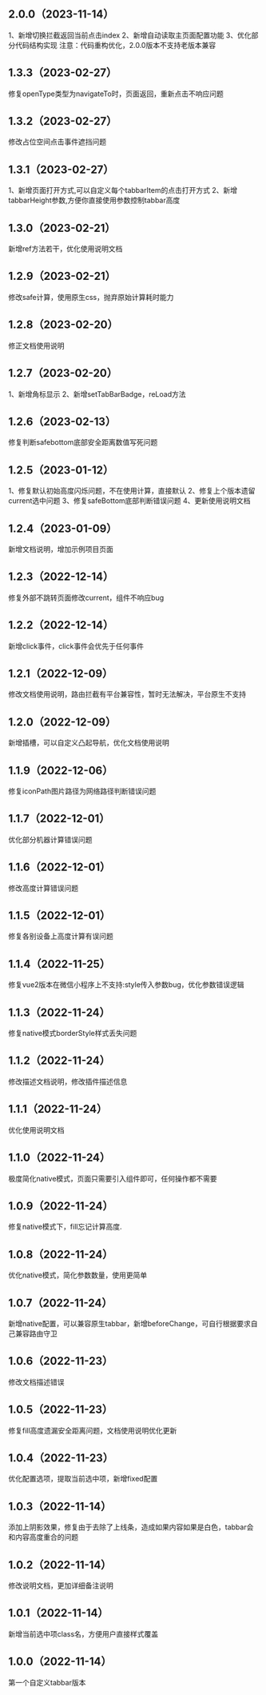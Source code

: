 ## 2.0.0（2023-11-14）

1、新增切换拦截返回当前点击index
2、新增自动读取主页面配置功能
3、优化部分代码结构实现
注意：代码重构优化，2.0.0版本不支持老版本兼容

## 1.3.3（2023-02-27）

修复openType类型为navigateTo时，页面返回，重新点击不响应问题

## 1.3.2（2023-02-27）

修改占位空间点击事件遮挡问题

## 1.3.1（2023-02-27）

1、新增页面打开方式,可以自定义每个tabbarItem的点击打开方式
2、新增tabbarHeight参数,方便你直接使用参数控制tabbar高度

## 1.3.0（2023-02-21）

新增ref方法若干，优化使用说明文档

## 1.2.9（2023-02-21）

修改safe计算，使用原生css，抛弃原始计算耗时能力

## 1.2.8（2023-02-20）

修正文档使用说明

## 1.2.7（2023-02-20）

1、新增角标显示
2、新增setTabBarBadge，reLoad方法

## 1.2.6（2023-02-13）

修复判断safebottom底部安全距离数值写死问题

## 1.2.5（2023-01-12）

1、修复默认初始高度闪烁问题，不在使用计算，直接默认
2、修复上个版本遗留current选中问题
3、修复safeBottom底部判断错误问题
4、更新使用说明文档

## 1.2.4（2023-01-09）

新增文档说明，增加示例项目页面

## 1.2.3（2022-12-14）

修复外部不跳转页面修改current，组件不响应bug

## 1.2.2（2022-12-14）

新增click事件，click事件会优先于任何事件

## 1.2.1（2022-12-09）

修改文档使用说明，路由拦截有平台兼容性，暂时无法解决，平台原生不支持

## 1.2.0（2022-12-09）

新增插槽，可以自定义凸起导航，优化文档使用说明

## 1.1.9（2022-12-06）

修复iconPath图片路径为网络路径判断错误问题

## 1.1.7（2022-12-01）

优化部分机器计算错误问题

## 1.1.6（2022-12-01）

修改高度计算错误问题

## 1.1.5（2022-12-01）

修复各别设备上高度计算有误问题

## 1.1.4（2022-11-25）

修复vue2版本在微信小程序上不支持:style传入参数bug，优化参数错误逻辑

## 1.1.3（2022-11-24）

修复native模式borderStyle样式丢失问题

## 1.1.2（2022-11-24）

修改描述文档说明，修改插件描述信息

## 1.1.1（2022-11-24）

优化使用说明文档

## 1.1.0（2022-11-24）

极度简化native模式，页面只需要引入组件即可，任何操作都不需要

## 1.0.9（2022-11-24）

修复native模式下，fill忘记计算高度.

## 1.0.8（2022-11-24）

优化native模式，简化参数数量，使用更简单

## 1.0.7（2022-11-24）

新增native配置，可以兼容原生tabbar，新增beforeChange，可自行根据要求自己兼容路由守卫

## 1.0.6（2022-11-23）

修改文档描述错误

## 1.0.5（2022-11-23）

修复fill高度遗漏安全距离问题，文档使用说明优化更新

## 1.0.4（2022-11-23）

优化配置选项，提取当前选中项，新增fixed配置

## 1.0.3（2022-11-14）

添加上阴影效果，修复由于去除了上线条，造成如果内容如果是白色，tabbar会和内容高度重合的问题

## 1.0.2（2022-11-14）

修改说明文档，更加详细备注说明

## 1.0.1（2022-11-14）

新增当前选中项class名，方便用户直接样式覆盖

## 1.0.0（2022-11-14）

第一个自定义tabbar版本

